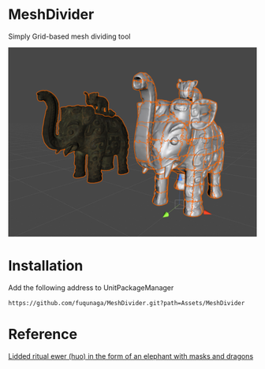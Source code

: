 # MeshDivider
Simply Grid-based mesh dividing tool

![](Documentations~/meshdivider.png)


# Installation

Add the following address to UnitPackageManager

```
https://github.com/fuqunaga/MeshDivider.git?path=Assets/MeshDivider
```

# Reference

[Lidded ritual ewer (huo) in the form of an elephant with masks and dragons](https://3d.si.edu/object/3d/lidded-ritual-ewer-huo-form-elephant-masks-and-dragons:d8c63598-4ebc-11ea-b77f-2e728ce88125)
